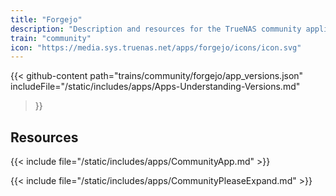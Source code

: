 ```yaml
---
title: "Forgejo"
description: "Description and resources for the TrueNAS community application called Forgejo."
train: "community"
icon: "https://media.sys.truenas.net/apps/forgejo/icons/icon.svg"
---
```


{{< github-content 
    path="trains/community/forgejo/app_versions.json"
	includeFile="/static/includes/apps/Apps-Understanding-Versions.md"
>}}

## Resources

{{< include file="/static/includes/apps/CommunityApp.md" >}}

{{< include file="/static/includes/apps/CommunityPleaseExpand.md" >}}
